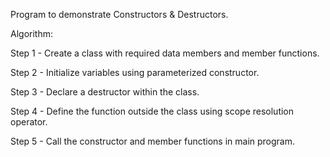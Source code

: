 Program to demonstrate Constructors & Destructors.

Algorithm:

Step 1 - Create a class with required data members and member functions.

Step 2 - Initialize variables using parameterized constructor.

Step 3 - Declare a destructor within the class.

Step 4 - Define the function outside the class using scope resolution operator.

Step 5 - Call the constructor and member functions in main program.


